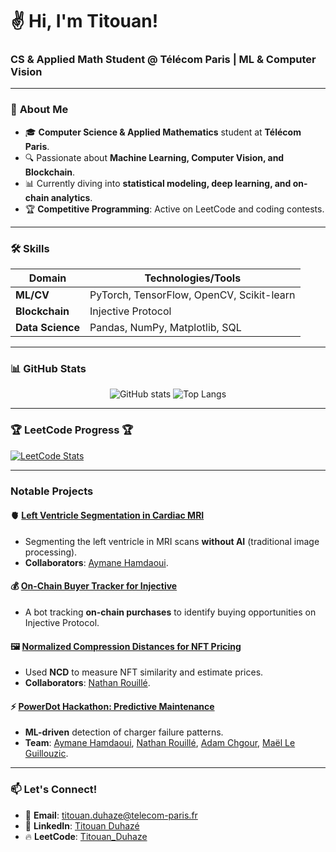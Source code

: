 <p align="center">
  <h1>✌️ Hi, I'm Titouan!</h1>
  <h3>CS & Applied Math Student @ Télécom Paris | ML & Computer Vision</h3>
</p>

---

### 🚀 **About Me**
- 🎓 **Computer Science & Applied Mathematics** student at **Télécom Paris**.
- 🔍 Passionate about **Machine Learning, Computer Vision, and Blockchain**.
- 📊 Currently diving into **statistical modeling, deep learning, and on-chain analytics**.
- 🏆 **Competitive Programming**: Active on LeetCode and coding contests.

---

### 🛠 **Skills**
| **Domain**       | **Technologies/Tools**                                     |
|------------------|------------------------------------------------------------|
| **ML/CV**        | PyTorch, TensorFlow, OpenCV, Scikit-learn                  |
| **Blockchain**   | Injective Protocol                                         |
| **Data Science** | Pandas, NumPy, Matplotlib, SQL                             |


---

### 📊 **GitHub Stats**
<p align="center">
  <img src="https://github-readme-stats.vercel.app/api?username=titiuo&show_icons=true&hide_title=true&hide_border=true&theme=github_dark&rank_icon=github" alt="GitHub stats" />
  <img src="https://github-readme-stats.vercel.app/api/top-langs/?username=titiuo&layout=compact&hide_border=true&theme=github_dark" alt="Top Langs" />
</p>

---

### 🏆 **LeetCode Progress** 🏆

[![LeetCode Stats](https://leetcard.jacoblin.cool/Titouan_Duhaze?theme=dark&font=baloo)](https://leetcode.com/u/Titouan_Duhaze/)

---

### **Notable Projects**
#### 🫀 **[Left Ventricle Segmentation in Cardiac MRI](https://github.com/titiuo/Segmentation-IRM)**
- Segmenting the left ventricle in MRI scans **without AI** (traditional image processing).
- **Collaborators**: [Aymane Hamdaoui](https://github.com/Mamannne).

#### 💰 **[On-Chain Buyer Tracker for Injective](https://github.com/titiuo/BOT-Injective2)**
- A bot tracking **on-chain purchases** to identify buying opportunities on Injective Protocol.

#### 🖼️ **[Normalized Compression Distances for NFT Pricing](https://github.com/titiuo/Normalized-Compression-Distances-for-NFT)**
- Used **NCD** to measure NFT similarity and estimate prices.
- **Collaborators**: [Nathan Rouillé](https://github.com/NathanRouille).

#### ⚡ **[PowerDot Hackathon: Predictive Maintenance](https://github.com/Bastaxeloux/PowerDot-Hackathon)**
- **ML-driven** detection of charger failure patterns.
- **Team**: [Aymane Hamdaoui](https://github.com/Mamannne), [Nathan Rouillé](https://github.com/NathanRouille), [Adam Chgour](https://github.com/adamchgour), [Maël Le Guillouzic](https://github.com/Bastaxeloux).

---

### 📫 **Let's Connect!**
- 📧 **Email**: [titouan.duhaze@telecom-paris.fr](mailto:titouan.duhaze@telecom-paris.fr)
- 💼 **LinkedIn**: [Titouan Duhazé](https://www.linkedin.com/in/titouan-duhaze/)
- 🔥 **LeetCode**: [Titouan_Duhaze](https://leetcode.com/u/Titouan_Duhaze/)
